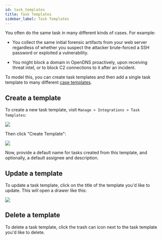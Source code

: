 ```yaml
---
id: task_templates
title: Task Templates
sidebar_label: Task Templates
---
```


You often do the same task in many different kinds of cases. For example:

- You collect the same initial forensic artifacts from your web server regardless of whether you suspect the attacker brute-forced a SSH password or exploited a vulnerability.

- You might block a domain in OpenDNS proactively, upon receiving threat intel, or to block C2 connections to it after an incident.

To model this, you can create task templates and then add a single task template to many different [case templates](/docs/administer/case_templates).

## Create a template

To create a new task template, visit `Manage > Integrations > Task Templates`:

![](https://storage.googleapis.com/tp_landing_page_videos/list_task_templates.png)

Then click "Create Template":

![](https://storage.googleapis.com/tp_landing_page_videos/create_task_template.png)

Now, provide a default name for tasks created from this template, and optionally, a default assignee and description.

## Update a template

To update a task template, click on the title of the template you'd like to update. This will open a drawer like this:

![](https://storage.googleapis.com/tp_landing_page_videos/update_task_template.png)

## Delete a template

To delete a task template, click the trash can icon next to the task template you'd like to delete.
